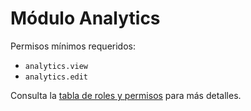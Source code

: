 # Módulo Analytics

Permisos mínimos requeridos:
- `analytics.view`
- `analytics.edit`

Consulta la [tabla de roles y permisos](../../docs/roles_permisos.md) para más detalles.
